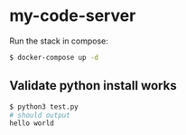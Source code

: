 # my-code-server

Run the stack in compose:

```sh
$ docker-compose up -d
```

## Validate python install works

```sh
$ python3 test.py
# should output
hello world
```